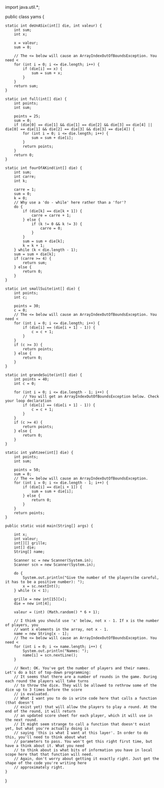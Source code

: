 import java.util.*;

public class yams {

    static int deUnASix(int[] die, int valeur) {
        int sum;
        int x;

        x = valeur;
        sum = 0;

        // The <= below will cause an ArrayIndexOutOfBoundsException. You need <
        for (int i = 0; i <= die.length; i++) {
            if (die[i] == x) {
                sum = sum + x;
            }
        }
        return sum;
    }

    static int full(int[] die) {
        int points;
        int sum;

        points = 25;
        sum = 0;
        if (die[0] == die[1] && die[1] == die[2] && die[3] == die[4] || die[0] == die[1] && die[2] == die[3] && die[3] == die[4]) {
            for (int i = 0; i <= die.length; i++) {
                sum = sum + die[i];
            }
            return points;
        }
        return 0;
    }

    static int fourOfAKind(int[] die) {
        int sum;
        int carre;
        int k;

        carre = 1;
        sum = 0;
        k = 0;
        // Why use a 'do - while' here rather than a 'for'?
        do {
            if (die[k] == die[k + 1]) {
                carre = carre + 1;
            } else {
                if (k != 0 && k != 3) {
                    carre = 0;
                }
            }
            sum = sum + die[k];
            k = k + 1;
        } while (k < die.length - 1);
        sum = sum + die[k];
        if (carre >= 4) {
            return sum;
        } else {
            return 0;
        }
    }

    static int smallSuite(int[] die) {
        int points;
        int c;

        points = 30;
        c = 0;
        // The <= below will cause an ArrayIndexOutOfBoundsException. You need <
        for (int i = 0; i <= die.length; i++) {
            if (die[i] == (die[i + 1] - 1)) {
                c = c + 1;
            }
        }
        if (c >= 3) {
            return points;
        } else {
            return 0;
        }
    }

    static int grandeSuite(int[] die) {
        int points = 40;
        int c = 0;

        for (int i = 0; i <= die.length - 1; i++) {
            // You will get an ArrayIndexOutOfBoundsException below. Check your loop declaration
            if (die[i] == (die[i + 1] - 1)) {
                c = c + 1;
            }
        }
        if (c >= 4) {
            return points;
        } else {
            return 0;
        }
    }

    static int yahtzee(int[] die) {
        int points;
        int sum;

        points = 50;
        sum = 0;
        // The <= below will cause an ArrayIndexOutOfBoundsException.
        for (int i = 0; i <= die.length - 1; i++) {
            if (die[i] == die[i + 1]) {
                sum = sum + die[i];
            } else {
                return 0;
            }
        }
        return points;
    }

    public static void main(String[] args) {

        int x;
        int valeur;
        int[][] grille;
        int[] die;
        String[] name;

        Scanner sc = new Scanner(System.in);
        Scanner scn = new Scanner(System.in);

        do {
            System.out.println("Give the number of the players(be careful, it has to be a positive number): ");
            x = sc.nextInt();
        } while (x < 1);

        grille = new int[15][x];
        die = new int[4];

        valeur = (int) (Math.random() * 6 + 1);

        // I think you should use 'x' below, not x - 1. If x is the number of players, you
        // want x elements in the array, not x - 1.
        name = new String[x - 1];
        // The <= below will cause an ArrayIndexOutOfBoundsException. You need <
        for (int i = 0; i <= name.length; i++) {
            System.out.println("Names: ");
            name[i] = scn.nextLine();
        }

        // Next: OK. You've got the number of players and their names. Let's do a bit of top-down programming:
        // It seems that there are a number of rounds in the game. During each round the players will take turns
        // to throw the dice. They will be allowed to rethrow some of the dice up to 3 times before the score
        // is evaluated.
        // What I want you to do is write code here that calls a function (that doesn't
        // exist yet) that will allow the players to play a round. At the end of the round, it will return
        // an updated score sheet for each player, which it will use in the next round.
        // It might seem strange to call a function that doesn't exist yet, but what you're actually doing is
        // saying 'this is what I want at this layer'. In order to do this, you'll need to think about what
        // parameters to pass. You won't get this right first time, but have a think about it. What you need
        // to think about is what bits of information you have in local scope here that that function will need.
        // Again, don't worry about getting it exactly right. Just get the shape of the code you're writing here
        // approximately right.
    }

}
